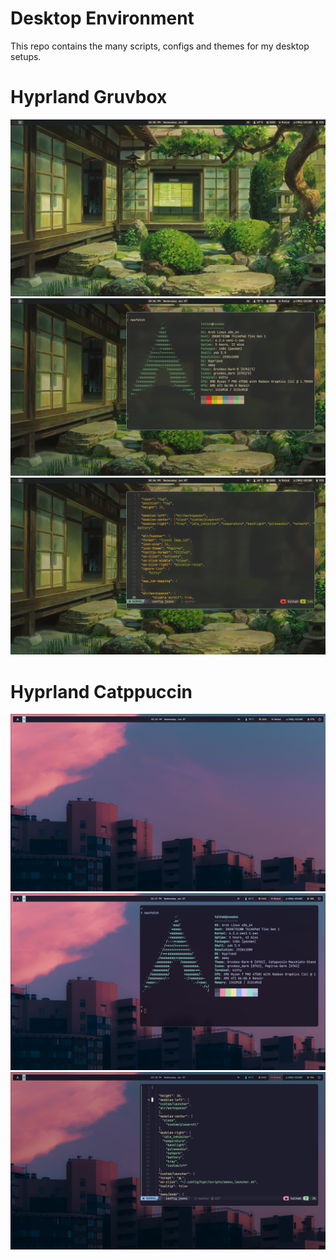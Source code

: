 # Desktop Environment
This repo contains the many scripts, configs and themes for my desktop
setups.

# Hyprland Gruvbox
![Hyprland Gruvbox 1](assets/hypr-gruv-1.png)
![Hyprland Gruvbox 2](assets/hypr-gruv-3.png)
![Hyprland Gruvbox 3](assets/hypr-gruv-2.png)

# Hyprland Catppuccin
![Hyprland Catppuccin 1](assets/hypr-cat-1.png)
![Hyprland Catppuccin 2](assets/hypr-cat-2.png)
![Hyprland Catppuccin 3](assets/hypr-cat-3.png)
